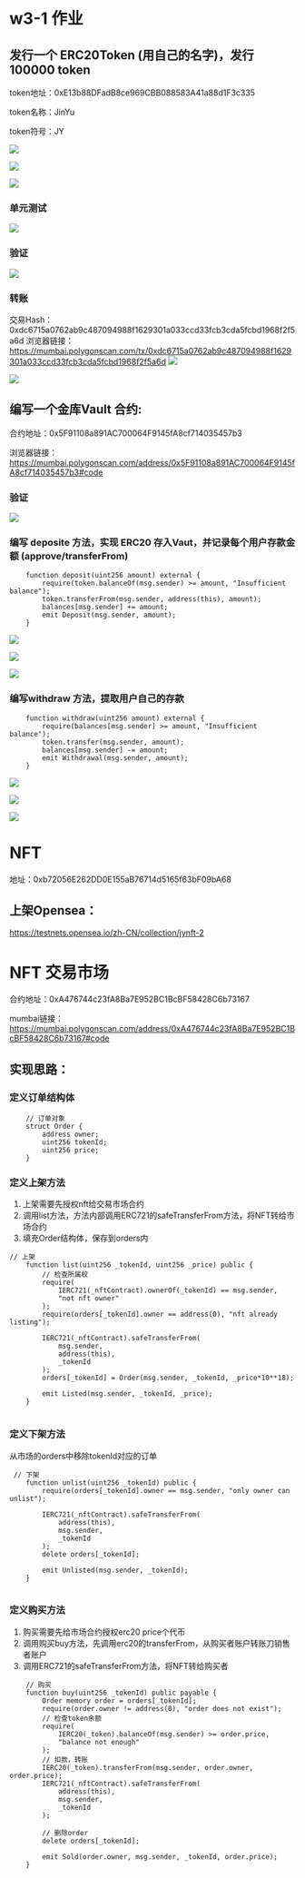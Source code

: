 # w3-1 作业

## 发行一个 ERC20Token (用自己的名字)，发行100000 token
token地址：0xE13b88DFadB8ce969CBB088583A41a88d1F3c335

token名称：JinYu

token符号：JY

![](images/token.png)

![](images/token-balance.png)

![](images/token-detail.png)

### 单元测试
![](images/test.png)

### 验证
![](images/verify1.png)


### 转账
交易Hash：0xdc6715a0762ab9c487094988f1629301a033ccd33fcb3cda5fcbd1968f2f5a6d
浏览器链接：https://mumbai.polygonscan.com/tx/0xdc6715a0762ab9c487094988f1629301a033ccd33fcb3cda5fcbd1968f2f5a6d
![](images/transfer.png)

![](images/token-balance2.png)




## 编写一个金库Vault 合约:

合约地址：0x5F91108a891AC700064F9145fA8cf714035457b3

浏览器链接：https://mumbai.polygonscan.com/address/0x5F91108a891AC700064F9145fA8cf714035457b3#code


### 验证

![](images/verify2.png)

### 编写 deposite 方法，实现 ERC20 存入Vaut，并记录每个用户存款金额 (approve/transferFrom)

```
    function deposit(uint256 amount) external {
        require(token.balanceOf(msg.sender) >= amount, "Insufficient balance");
        token.transferFrom(msg.sender, address(this), amount);
        balances[msg.sender] += amount;
        emit Deposit(msg.sender, amount);
    }

```

![](images/approve.png)

![](images/deposit.png)

![](images/token-balance3.png)


### 编写withdraw 方法，提取用户自己的存款

```
    function withdraw(uint256 amount) external {
        require(balances[msg.sender] >= amount, "Insufficient balance");
        token.transfer(msg.sender, amount);
        balances[msg.sender] -= amount;
        emit Withdrawal(msg.sender, amount);
    }
```
![](images/withdraw.png)

![](images/token-balance4.png)

![](images/vault-balance.png)

# NFT 
地址：0xb72056E262DD0E155aB76714d5165f63bF09bA68

## 上架Opensea：
https://testnets.opensea.io/zh-CN/collection/jynft-2


# NFT 交易市场

合约地址：0xA476744c23fA8Ba7E952BC1BcBF58428C6b73167

mumbai链接：https://mumbai.polygonscan.com/address/0xA476744c23fA8Ba7E952BC1BcBF58428C6b73167#code

## 实现思路：

### 定义订单结构体
```
    // 订单对象
    struct Order {
        address owner;
        uint256 tokenId;
        uint256 price;
    }
```
### 定义上架方法

1. 上架需要先授权nft给交易市场合约
2. 调用list方法，方法内部调用ERC721的safeTransferFrom方法，将NFT转给市场合约
3. 填充Order结构体，保存到orders内
   
```
// 上架
    function list(uint256 _tokenId, uint256 _price) public {
        // 检查所属权
        require(
            IERC721(_nftContract).ownerOf(_tokenId) == msg.sender,
            "not nft owner"
        );
        require(orders[_tokenId].owner == address(0), "nft already listing");

        IERC721(_nftContract).safeTransferFrom(
            msg.sender,
            address(this),
            _tokenId
        );
        orders[_tokenId] = Order(msg.sender, _tokenId, _price*10**18);

        emit Listed(msg.sender, _tokenId, _price);
    }


```




### 定义下架方法

从市场的orders中移除tokenId对应的订单

```
 // 下架
    function unlist(uint256 _tokenId) public {
        require(orders[_tokenId].owner == msg.sender, "only owner can unlist");

        IERC721(_nftContract).safeTransferFrom(
            address(this),
            msg.sender,
            _tokenId
        );
        delete orders[_tokenId];

        emit Unlisted(msg.sender, _tokenId);
    }


```

### 定义购买方法
1. 购买需要先给市场合约授权erc20 price个代币
2. 调用购买buy方法，先调用erc20的transferFrom，从购买者账户转账刀销售者账户
3. 调用ERC721的safeTransferFrom方法，将NFT转给购买者
```
    // 购买
    function buy(uint256 _tokenId) public payable {
        Order memory order = orders[_tokenId];
        require(order.owner != address(0), "order does not exist");
        // 检查token余额
        require(
            IERC20(_token).balanceOf(msg.sender) >= order.price,
            "balance not enough"
        );
        // 扣款，转账
        IERC20(_token).transferFrom(msg.sender, order.owner, order.price);
        IERC721(_nftContract).safeTransferFrom(
            address(this),
            msg.sender,
            _tokenId
        );

        // 删除order
        delete orders[_tokenId];

        emit Sold(order.owner, msg.sender, _tokenId, order.price);
    }

```